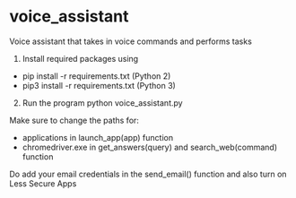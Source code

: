 # voice_assistant
Voice assistant that takes in voice commands and performs tasks

1. Install required packages using
  - pip install -r requirements.txt (Python 2)
  - pip3 install -r requirements.txt (Python 3)
      
2. Run the program
      python voice_assistant.py
      
Make sure to change the paths for:
  - applications in launch_app(app) function
  - chromedriver.exe in get_answers(query) and search_web(command) function
  
Do add your email credentials in the send_email() function and also turn on Less Secure Apps
